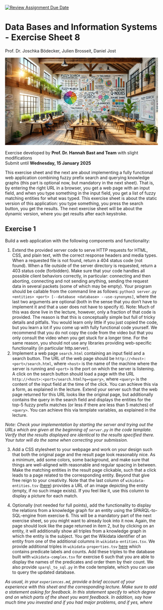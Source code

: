 [![Review Assignment Due Date](https://classroom.github.com/assets/deadline-readme-button-22041afd0340ce965d47ae6ef1cefeee28c7c493a6346c4f15d667ab976d596c.svg)](https://classroom.github.com/a/DXdRlhCK)
# Data Bases and Information Systems - Exercise Sheet 8 
Prof. Dr. Joschka Bödecker, Julien Brosseit, Daniel Jost

![header image](./images/image.jpg)


Exercise developed by **Prof. Dr. Hannah Bast and Team** with slight modifications  
Submit until **Wednesday, 15 January 2025**


This exercise sheet and the next are about implementing a fully functional web application combining fuzzy prefix search and querying knowledge graphs (this part is optional now, but mandatory in the next sheet). That is, by entering the right URL in a browser, you get a web page with an input field, and when you type something in the input field, you get a list of fuzzy matching entities for what was typed. 
This exercise sheet is about the static version of this application: you type something, you press the search button, you get the results. The next exercise sheet will be about the dynamic version, where you get results after each keystroke.

## Exercise 1
Build a web application with the following components and functionality:
1. Extend the provided server code to serve HTTP requests for HTML, CSS, and plain text, with the correct response headers and media types. When a requested file is not found, return a 404 status code (not found). When a file outside of the server directory is requested, return a 403 status code (forbidden). Make sure that your code handles all possible client behaviors correctly, in particular: connecting and then aborting, connecting and not sending anything, sending the request data in several packets (some of which may be empty).
Your program should be callable from the command line as follows: `python3 server.py <entities> <port> [--database <database> --use-synonyms]`, where the last two arguments are optional (both in the sense that you don’t have to implement it and that a user does not have to specify it). 
Note: Much of this was done live in the lecture, however, only a fraction of that code is provided. The reason is that this is conceptually simple but full of tricky details and pitfalls. You would learn only little if you just copied the code, but you learn a lot if you come up with fully functional code yourself. We recommend that you do not copy the code from the video but that you only consult the video when you get stuck for a longer time. For the same reason, you should not use any libraries providing web-specific functionality (in particular http.server).
2. Implement a web page `search.html` containing an input field and a search button. The URL of the web page should be `http://<host>:<port>/search.html`, where `<host>` is the name of the machine where the server is running and `<port>` is the port on which the server is listening. A click on the search button should load a page with the URL `http://<host>:<port>/search.html?q=<query>`, where `<query>` is the content of the input field at the time of the click. You can achieve this via a form, as explained in the lecture. Extend your server such that the web page returned for this URL looks like the original page, but additionally contains the query in the search field and displays the entities for the top-5 fuzzy prefix matches (or less if there are less than 5 matches) of `<query>`. You can achieve this via template variables, as explained in the lecture.

*Note: Check your implementation by starting the server and trying out the URLs which are given at the beginning of `server.py` in the code template. Verify that the results displayed are identical to the results specified there. Your tutor will do the same when correcting your submission.*

3. Add a CSS stylesheet to your webpage and work on your design such that both the original page and the result page look reasonably nice. As a minimum, add some colors, some background, and make sure that things are well-aligned with reasonable and regular spacing in between. Make the matching entities in the result page clickable, such that a click leads to a page related to the corresponding entity. Beyond that give free reign to your creativity. Note that the last column of `wikidata-entities.tsv` ([here](https://bwsyncandshare.kit.edu/s/GDoPZ6kYHidQQ5j)) provides a URL of an image depicting the entity (empty, if no such image exists). If you feel like it, use this column to display a picture for each match.
   
4. Optionally (not needed for full points), add the functionality to display the relations from a knowledge graph for an entity using the SPARQL-to-SQL-engine from exercise 6. This will be a mandatory part of the next exercise sheet, so you might want to already look into it now. Again, the page should look like the page returned in item 2, but by clicking on an entity, it will additionally show all triples from a knowledge graph in which the entity is the subject. You get the Wikidata identifier of an entity from one of the additional columns in `wikidata-entities.tsv`. We provide additional triples in `wikidata-properties.tsv` [here](https://bwsyncandshare.kit.edu/s/GDoPZ6kYHidQQ5j) which contains predicate labels and counts. Add these triples to the database built with `wikidata-complex.tsv` for exercise 6 such that you are able to display the names of the predicates and order them by their count. We also provide `sparql_to_sql.py` in the code template, which you can use to query the updated database.

*As usual, in your `experiences.md`, provide a brief account of your experience with this sheet and the corresponding lecture. Make sure to add a statement asking for feedback. In this statement specify to which degree and on which parts of the sheet you want feedback. In addition, say how much time you invested and if you had major problems, and if yes, where*